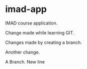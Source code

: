 # imad-app

IMAD course application.

Change made while learning GIT.

Changes made by creating a branch.

Another change.

A Branch.
New line
